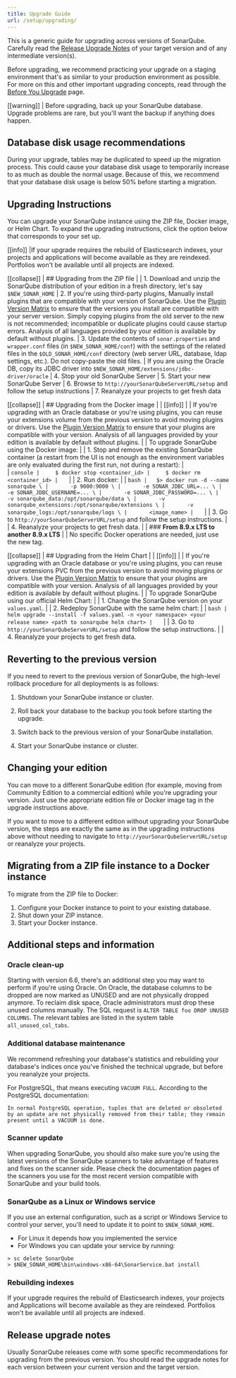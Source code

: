 ```yaml
---
title: Upgrade Guide
url: /setup/upgrading/
---
```

This is a generic guide for upgrading across versions of SonarQube. Carefully read the [Release Upgrade Notes](/setup/upgrade-notes/) of your target version and of any intermediate version(s).

Before upgrading, we recommend practicing your upgrade on a staging environment that's as similar to your production environment as possible. For more on this and other important upgrading concepts, read through the [Before You Upgrade](/setup/before-you-upgrade/) page. 

[[warning]]
| Before upgrading, back up your SonarQube database. Upgrade problems are rare, but you'll want the backup if anything does happen.

## Database disk usage recommendations
During your upgrade, tables may be duplicated to speed up the migration process. This could cause your database disk usage to temporarily increase to as much as double the normal usage. Because of this, we recommend that your database disk usage is below 50% before starting a migration.

## Upgrading Instructions
You can upgrade your SonarQube instance using the ZIP file, Docker image, or Helm Chart. To expand the upgrading instructions, click the option below that corresponds to your set up.

[[info]]
|If your upgrade requires the rebuild of Elasticsearch indexes, your projects and applications will become available as they are reindexed. Portfolios won't be available until all projects are indexed.

[[collapse]]
| ## Upgrading from the ZIP file
| 
| 1. Download and unzip the SonarQube distribution of your edition in a fresh directory, let's say `$NEW_SONAR_HOME`
| 2. If you're using third-party plugins, Manually install plugins that are compatible with your version of SonarQube. Use the [Plugin Version Matrix](/instance-administration/plugin-version-matrix/) to ensure that the versions you install are compatible with your server version. Simply copying plugins from the old server to the new is not recommended; incompatible or duplicate plugins could cause startup errors. Analysis of all languages provided by your edition is available by default without plugins.
| 3. Update the contents of `sonar.properties` and `wrapper.conf` files (in `$NEW_SONAR_HOME/conf`) with the settings of the related files in the `$OLD_SONAR_HOME/conf` directory (web server URL, database, ldap settings, etc.). Do not copy-paste the old files.
| If you are using the Oracle DB, copy its JDBC driver into `$NEW_SONAR_HOME/extensions/jdbc-driver/oracle`
| 4. Stop your old SonarQube Server
| 5. Start your new SonarQube Server
| 6. Browse to `http://yourSonarQubeServerURL/setup` and follow the setup instructions
| 7. Reanalyze your projects to get fresh data

[[collapse]]
| ## Upgrading from the Docker image
| 
| [[info]]
| | If you're upgrading with an Oracle database or you're using plugins, you can reuse your extensions volume from the previous version to avoid moving plugins or drivers. Use the [Plugin Version Matrix](/instance-administration/plugin-version-matrix/) to ensure that your plugins are compatible with your version. Analysis of all languages provided by your edition is available by default without plugins.
| 
| To upgrade SonarQube using the Docker image:
| 
| 1. Stop and remove the existing SonarQube container (a restart from the UI is not enough as the environment variables are only evaluated during the first run, not during a restart):
|     
| 	```console
|     $ docker stop <container_id>
|     $ docker rm <container_id>
| 	```
| 
| 2. Run docker:
| 
| 	```bash
| 	$> docker run -d --name sonarqube \
| 		-p 9000:9000 \
| 		-e SONAR_JDBC_URL=... \
| 		-e SONAR_JDBC_USERNAME=... \
| 		-e SONAR_JDBC_PASSWORD=... \
| 		-v sonarqube_data:/opt/sonarqube/data \
| 		-v sonarqube_extensions:/opt/sonarqube/extensions \
| 		-v sonarqube_logs:/opt/sonarqube/logs \
| 		<image_name>
| 	```
| 
| 3. Go to `http://yourSonarQubeServerURL/setup` and follow the setup instructions.
| 
| 4. Reanalyze your projects to get fresh data.
| 
| ### **From 8.9.x LTS to another 8.9.x LTS**
| 
| No specific Docker operations are needed, just use the new tag.

[[collapse]]
| ## Upgrading from the Helm Chart 
| 
| [[info]]
| | If you're upgrading with an Oracle database or you're using plugins, you can reuse your extensions PVC from the previous version to avoid moving plugins or drivers. Use the [Plugin Version Matrix](/instance-administration/plugin-version-matrix/) to ensure that your plugins are compatible with your version. Analysis of all languages provided by your edition is available by default without plugins.
| 
| To upgrade SonarQube using our official Helm Chart:
| 
| 1. Change the SonarQube version on your `values.yaml`.
| 
| 2. Redeploy SonarQube with the same helm chart:
| 
| 	```bash
| 	helm upgrade --install -f values.yaml -n <your namespace> <your release name> <path to sonarqube helm chart>
| 	```
| 
| 3. Go to `http://yourSonarQubeServerURL/setup` and follow the setup instructions.
| 
| 4. Reanalyze your projects to get fresh data.
 
## Reverting to the previous version
 
If you need to revert to the previous version of SonarQube, the high-level rollback procedure for all deployments is as follows: 
 
1. Shutdown your SonarQube instance or cluster.
 
2. Roll back your database to the backup you took before starting the upgrade.
 
3. Switch back to the previous version of your SonarQube installation.

4. Start your SonarQube instance or cluster.
 
## Changing your edition
You can move to a different SonarQube edition (for example, moving from Community Edition to a commercial edition) while you're upgrading your version. Just use the appropriate edition file or Docker image tag in the upgrade instructions above.

If you want to move to a different edition without upgrading your SonarQube version, the steps are exactly the same as in the upgrading instructions above without needing to navigate to `http://yourSonarQubeServerURL/setup` or reanalyze your projects. 

## Migrating from a ZIP file instance to a Docker instance
To migrate from the ZIP file to Docker:
1. Configure your Docker instance to point to your existing database.
2. Shut down your ZIP instance.
3. Start your Docker instance.

## Additional steps and information

### Oracle clean-up

Starting with version 6.6, there's an additional step you may want to perform if you're using Oracle. On Oracle, the database columns to be dropped are now marked as UNUSED and are not physically dropped anymore. To reclaim disk space, Oracle administrators must drop these unused columns manually. The SQL request is `ALTER TABLE foo DROP UNUSED COLUMNS`. The relevant tables are listed in the system table `all_unused_col_tabs`.

### Additional database maintenance

We recommend refreshing your database's statistics and rebuilding your database's indices once you've finished the technical upgrade, but before you reanalyze your projects.

For PostgreSQL, that means executing `VACUUM FULL`. According to the PostgreSQL documentation:

```
In normal PostgreSQL operation, tuples that are deleted or obsoleted by an update are not physically removed from their table; they remain present until a VACUUM is done.
```

### Scanner update

When upgrading SonarQube, you should also make sure you’re using the latest versions of the SonarQube scanners to take advantage of features and fixes on the scanner side. Please check the documentation pages of the scanners you use for the most recent version compatible with SonarQube and your build tools.

### SonarQube as a Linux or Windows service

If you use an external configuration, such as a script or Windows Service to control your server, you'll need to update it to point to `$NEW_SONAR_HOME`.
- For Linux it depends how you implemented the service
- For Windows you can update your service by running:
```
> sc delete SonarQube
> $NEW_SONAR_HOME\bin\windows-x86-64\SonarService.bat install
```

### Rebuilding indexes

If your upgrade requires the rebuild of Elasticsearch indexes, your projects and Applications will become available as they are reindexed. Portfolios won't be available until all projects are indexed.

## Release upgrade notes

Usually SonarQube releases come with some specific recommendations for upgrading from the previous version. You should read the upgrade notes for each version between your current version and the target version.
